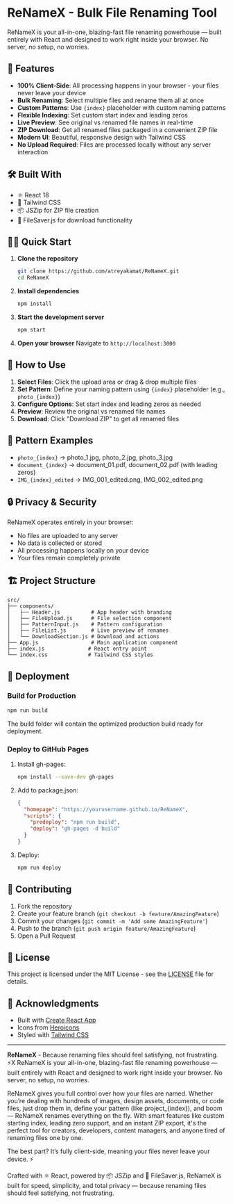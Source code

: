 # ReNameX - Bulk File Renaming Tool

ReNameX is your all-in-one, blazing-fast file renaming powerhouse — built entirely with React and designed to work right inside your browser. No server, no setup, no worries.

## 🚀 Features

- **100% Client-Side**: All processing happens in your browser - your files never leave your device
- **Bulk Renaming**: Select multiple files and rename them all at once
- **Custom Patterns**: Use `{index}` placeholder with custom naming patterns
- **Flexible Indexing**: Set custom start index and leading zeros
- **Live Preview**: See original vs renamed file names in real-time
- **ZIP Download**: Get all renamed files packaged in a convenient ZIP file
- **Modern UI**: Beautiful, responsive design with Tailwind CSS
- **No Upload Required**: Files are processed locally without any server interaction

## 🛠️ Built With

- ⚛️ React 18
- 🎨 Tailwind CSS
- 📦 JSZip for ZIP file creation
- 💾 FileSaver.js for download functionality

## 🏃‍♂️ Quick Start

1. **Clone the repository**
   ```bash
   git clone https://github.com/atreyakamat/ReNameX.git
   cd ReNameX
   ```

2. **Install dependencies**
   ```bash
   npm install
   ```

3. **Start the development server**
   ```bash
   npm start
   ```

4. **Open your browser**
   Navigate to `http://localhost:3000`

## 📖 How to Use

1. **Select Files**: Click the upload area or drag & drop multiple files
2. **Set Pattern**: Define your naming pattern using `{index}` placeholder (e.g., `photo_{index}`)
3. **Configure Options**: Set start index and leading zeros as needed
4. **Preview**: Review the original vs renamed file names
5. **Download**: Click "Download ZIP" to get all renamed files

## 🎯 Pattern Examples

- `photo_{index}` → photo_1.jpg, photo_2.jpg, photo_3.jpg
- `document_{index}` → document_01.pdf, document_02.pdf (with leading zeros)
- `IMG_{index}_edited` → IMG_001_edited.png, IMG_002_edited.png

## 🔒 Privacy & Security

ReNameX operates entirely in your browser:
- No files are uploaded to any server
- No data is collected or stored
- All processing happens locally on your device
- Your files remain completely private

## 🏗️ Project Structure

```
src/
├── components/
│   ├── Header.js          # App header with branding
│   ├── FileUpload.js      # File selection component
│   ├── PatternInput.js    # Pattern configuration
│   ├── FileList.js        # Live preview of renames
│   └── DownloadSection.js # Download and actions
├── App.js                 # Main application component
├── index.js              # React entry point
└── index.css             # Tailwind CSS styles
```

## 🚀 Deployment

### Build for Production

```bash
npm run build
```

The build folder will contain the optimized production build ready for deployment.

### Deploy to GitHub Pages

1. Install gh-pages:
   ```bash
   npm install --save-dev gh-pages
   ```

2. Add to package.json:
   ```json
   {
     "homepage": "https://yourusername.github.io/ReNameX",
     "scripts": {
       "predeploy": "npm run build",
       "deploy": "gh-pages -d build"
     }
   }
   ```

3. Deploy:
   ```bash
   npm run deploy
   ```

## 🤝 Contributing

1. Fork the repository
2. Create your feature branch (`git checkout -b feature/AmazingFeature`)
3. Commit your changes (`git commit -m 'Add some AmazingFeature'`)
4. Push to the branch (`git push origin feature/AmazingFeature`)
5. Open a Pull Request

## 📝 License

This project is licensed under the MIT License - see the [LICENSE](LICENSE) file for details.

## 🙏 Acknowledgments

- Built with [Create React App](https://create-react-app.dev/)
- Icons from [Heroicons](https://heroicons.com/)
- Styled with [Tailwind CSS](https://tailwindcss.com/)

---

**ReNameX** - Because renaming files should feel satisfying, not frustrating. ⚡X
ReNameX is your all-in-one, blazing-fast file renaming powerhouse — built entirely with React and designed to work right inside your browser. No server, no setup, no worries.

ReNameX gives you full control over how your files are named. Whether you’re dealing with hundreds of images, design assets, documents, or code files, just drop them in, define your pattern (like project_{index}), and boom — ReNameX renames everything on the fly. With smart features like custom starting index, leading zero support, and an instant ZIP export, it's the perfect tool for creators, developers, content managers, and anyone tired of renaming files one by one.

The best part? It’s fully client-side, meaning your files never leave your device. ⚡

Crafted with ⚛️ React, powered by 📦 JSZip and 💾 FileSaver.js, ReNameX is built for speed, simplicity, and total privacy — because renaming files should feel satisfying, not frustrating.
